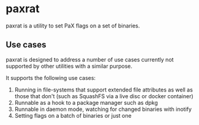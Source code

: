 # paxrat

paxrat is a utility to set PaX flags on a set of binaries.

## Use cases

paxrat is designed to address a number of use cases currently not supported by
other utilities with a similar purpose.

It supports the following use cases:
1. Running in file-systems that support extended file attributes as well as
those that don't (such as SquashFS via a live disc or docker container)
2. Runnable as a hook to a package manager such as dpkg
3. Runnable in daemon mode, watching for changed binaries with inotify
4. Setting flags on a batch of binaries or just one



